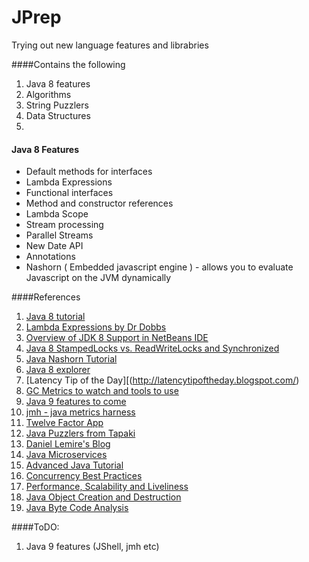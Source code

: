 
JPrep
=========
Trying out new language features and librabries

####Contains the following
1. Java 8 features
2. Algorithms
3. String Puzzlers
4. Data Structures
5. 

#### Java 8 Features


- Default methods for interfaces
- Lambda Expressions
- Functional interfaces
- Method and constructor references
- Lambda Scope
- Stream processing
- Parallel Streams
- New Date API
- Annotations
- Nashorn ( Embedded javascript engine ) - allows you to evaluate Javascript on the JVM dynamically

####References
1. [Java 8 tutorial](http://winterbe.com/posts/2014/03/16/java-8-tutorial/)
2. [Lambda Expressions by Dr Dobbs](http://www.drdobbs.com/jvm/lambda-expressions-in-java-8/240166764)
3. [Overview of JDK 8 Support in NetBeans IDE
](https://netbeans.org/kb/docs/java/javase-jdk8.html)
4. [Java 8 StampedLocks vs. ReadWriteLocks and Synchronized](http://blog.takipi.com/java-8-stampedlocks-vs-readwritelocks-and-synchronized/)
5. [Java Nashorn Tutorial](http://winterbe.com/posts/2014/04/05/java8-nashorn-tutorial/)
6. [Java 8 explorer](https://github.com/winterbe/java8-explorer)
7. [Latency Tip of the Day][(http://latencytipoftheday.blogspot.com/)
8. [GC Metrics to watch and tools to use](http://blog.takipi.com/7-java-performance-metrics-to-watch-after-a-major-release/)
9. [Java 9 features to come](http://blog.takipi.com/5-features-in-java-9-that-will-change-how-you-develop-software-and-2-that-wont/?utm_source=blog&utm_medium=in-post&utm_content=jshell&utm_campaign=java)
10. [jmh - java metrics harness ](http://openjdk.java.net/projects/code-tools/jmh/)
11. [Twelve Factor App](http://12factor.net/)
12. [Java Puzzlers from Tapaki](http://blog.takipi.com/4-out-of-5-java-developers-failed-to-solve-this-question/)
13. [Daniel Lemire's Blog](http://lemire.me/blog/)
14. [Java Microservices](https://www.opencredo.com/2015/09/20/working-locally-with-microservices/)
15. [Advanced Java Tutorial](http://www.javacodegeeks.com/2015/09/advanced-java.html)
16. [Concurrency Best Practices](http://www.javacodegeeks.com/2015/09/concurrency-best-practices.html)
17. [Performance, Scalability and Liveliness](http://www.javacodegeeks.com/2015/09/performance-scalability-and-liveness.html)
18. [Java Object Creation and Destruction](http://www.javacodegeeks.com/2015/09/how-to-create-and-destroy-objects.html)
19. [Java Byte Code Analysis](http://blog.nishtahir.com/2015/09/12/exploring-java-byte-code/)



####ToDO:
1. Java 9 features (JShell, jmh etc)
